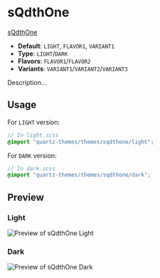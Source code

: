 # sQdthOne

[sQdthOne](KeithLerner.net)

- **Default**: `LIGHT`, `FLAVOR1`, `VARIANT1`
- **Type**: `LIGHT`/`DARK`
- **Flavors**: `FLAVOR1`/`FLAVOR2`
- **Variants**: `VARIANT1`/`VARIANT2`/`VARIANT3`

Description...

## Usage

For `LIGHT` version:

```scss
// In light.scss
@import "quartz-themes/themes/sqdthone/light";
```

For `DARK` version:

```scss
// In dark.scss
@import "quartz-themes/themes/sqdthone/dark";
```

## Preview

### Light

![Preview of sQdthOne Light](preview-light.png)

### Dark

![Preview of sQdthOne Dark](preview-dark.png)
